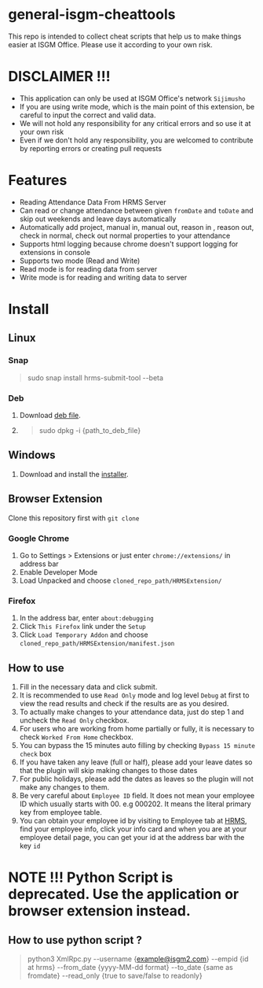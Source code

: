 # general-isgm-cheattools

This repo is intended to collect cheat scripts that help us to make things easier at ISGM Office. Please use it according to your own risk.

# DISCLAIMER !!!
* This application can only be used at ISGM Office's network `Sijimusho`
* If you are using write mode, which is the main point of this extension, be careful to input the correct and valid data.
* We will not hold any responsibility for any critical errors and so use it at your own risk
* Even if we don't hold any responsibility, you are welcomed to contribute by reporting errors or creating pull requests

# Features
* Reading Attendance Data From HRMS Server
* Can read or change attendance between given `fromDate` and `toDate` and skip out weekends and leave days automatically
* Automatically add project, manual in, manual out, reason in , reason out, check in normal, check out normal properties to your attendance
* Supports html logging because chrome doesn't support logging for extensions in console
* Supports two mode (Read and Write)
* Read mode is for reading data from server
* Write mode is for reading and writing data to server

# Install
## Linux
### Snap
> sudo snap install hrms-submit-tool --beta
### Deb
1. Download [deb file](https://github.com/naung9/general-isgm-cheattools/releases/download/1.0.2/hrms-submit-tool_1.0.2_amd64.deb).
2. > sudo dpkg -i {path_to_deb_file}
## Windows
1. Download and install the [installer](https://github.com/naung9/general-isgm-cheattools/releases/download/1.0.2/hrms-submit-tool.1.0.2.msi).
## Browser Extension
Clone this repository first with `git clone`
### Google Chrome
1. Go to Settings > Extensions or just enter `chrome://extensions/` in address bar
2. Enable Developer Mode
3. Load Unpacked and choose `cloned_repo_path/HRMSExtension/`
### Firefox
1. In the address bar, enter `about:debugging`
2. Click `This Firefox` link under the `Setup`
3. Click `Load Temporary Addon` and choose `cloned_repo_path/HRMSExtension/manifest.json`

## How to use
1. Fill in the necessary data and click submit.
2. It is recommended to use `Read Only` mode and log level `Debug` at first to view the read results and check if the results are as you desired.
3. To actually make changes to your attendance data, just do step 1 and uncheck the `Read Only` checkbox.
4. For users who are working from home partially or fully, it is necessary to check `Worked From Home` checkbox.
5. You can bypass the 15 minutes auto filling by checking `Bypass 15 minute check` box
6. If you have taken any leave (full or half), please add your leave dates so that the plugin will skip making changes to those dates
7. For public holidays, please add the dates as leaves so the plugin will not make any changes to them.
8. Be very careful about `Employee ID` field. It does not mean your employee ID which usually starts with 00. e.g 000202. It means the literal primary key from employee table.
9. You can obtain your employee id by visiting to Employee tab at [HRMS](http://hrms.isgm.site), find your employee info, click your info card and when you are at your employee detail page, you can get your id at the address bar with the key `id`

# NOTE !!! Python Script is deprecated. Use the application or browser extension instead.
## How to use python script ?
> python3 XmlRpc.py --username {example@isgm2.com} --empid {id at hrms} --from_date {yyyy-MM-dd format} --to_date {same as fromdate} --read_only {true to save/false to readonly}
